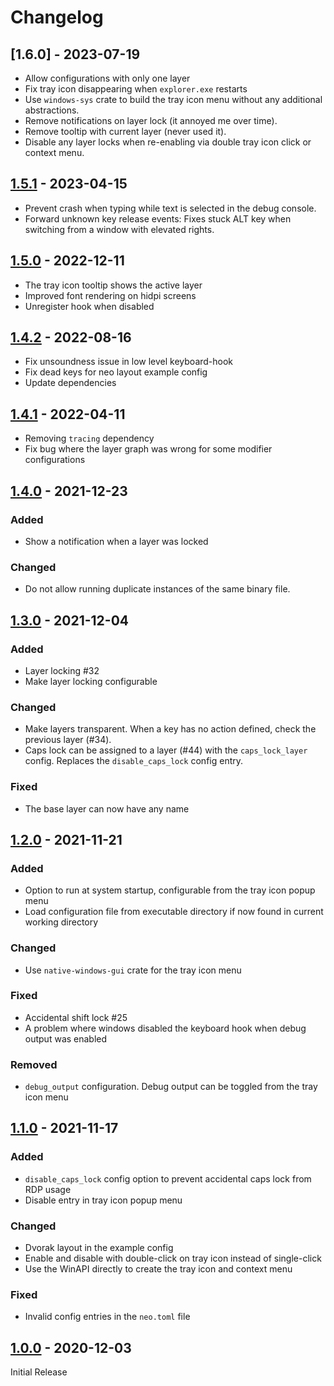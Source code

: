 # Changelog

## [1.6.0] - 2023-07-19

- Allow configurations with only one layer
- Fix tray icon disappearing when `explorer.exe` restarts
- Use `windows-sys` crate to build the tray icon menu without any additional abstractions.
- Remove notifications on layer lock (it annoyed me over time).
- Remove tooltip with current layer (never used it).
- Disable any layer locks when re-enabling via double tray icon click or context menu.

## [1.5.1] - 2023-04-15

- Prevent crash when typing while text is selected in the debug console.
- Forward unknown key release events: Fixes stuck ALT key when switching from a window with elevated rights. 

## [1.5.0] - 2022-12-11

- The tray icon tooltip shows the active layer
- Improved font rendering on hidpi screens
- Unregister hook when disabled

## [1.4.2] - 2022-08-16

- Fix unsoundness issue in low level keyboard-hook
- Fix dead keys for neo layout example config
- Update dependencies

## [1.4.1] - 2022-04-11

- Removing `tracing` dependency
- Fix bug where the layer graph was wrong for some modifier configurations

## [1.4.0] - 2021-12-23

### Added
- Show a notification when a layer was locked

### Changed
- Do not allow running duplicate instances of the same binary file.

## [1.3.0] - 2021-12-04

### Added
- Layer locking #32
- Make layer locking configurable

### Changed
- Make layers transparent. When a key has no action defined, check the previous layer (#34).
- Caps lock can be assigned to a layer (#44) with the `caps_lock_layer` config.
  Replaces the `disable_caps_lock` config entry.

### Fixed
- The base layer can now have any name

## [1.2.0] - 2021-11-21

### Added
- Option to run at system startup, configurable from the tray icon popup menu
- Load configuration file from executable directory if now found in current working directory

### Changed
- Use `native-windows-gui` crate for the tray icon menu

### Fixed
- Accidental shift lock #25
- A problem where windows disabled the keyboard hook when debug output was enabled

### Removed
- `debug_output` configuration. Debug output can be toggled from the tray icon menu

## [1.1.0] - 2021-11-17

### Added
- `disable_caps_lock` config option to prevent accidental caps lock from RDP usage
- Disable entry in tray icon popup menu

### Changed
- Dvorak layout in the example config
- Enable and disable with double-click on tray icon instead of single-click
- Use the WinAPI directly to create the tray icon and context menu

### Fixed
- Invalid config entries in the `neo.toml` file


## [1.0.0] - 2020-12-03

Initial Release


[Unreleased]: https://github.com/timokroeger/kbremap/compare/v1.5.1..HEAD
[1.5.1]: https://github.com/timokroeger/kbremap/compare/v1.5.0..v1.5.1
[1.5.0]: https://github.com/timokroeger/kbremap/compare/v1.4.2..v1.5.0
[1.4.2]: https://github.com/timokroeger/kbremap/compare/v1.4.1..v1.4.2
[1.4.1]: https://github.com/timokroeger/kbremap/compare/v1.4.0..v1.4.1
[1.4.0]: https://github.com/timokroeger/kbremap/compare/v1.3.0..v1.4.0
[1.3.0]: https://github.com/timokroeger/kbremap/compare/v1.2.0..v1.3.0
[1.2.0]: https://github.com/timokroeger/kbremap/compare/v1.1.0..v1.2.0
[1.1.0]: https://github.com/timokroeger/kbremap/compare/v1.0.0..v1.1.0
[1.0.0]: https://github.com/timokroeger/kbremap/releases/tag/v1.0.0
